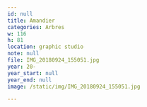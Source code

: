 ```yaml
---
id: null
title: Amandier
categories: Arbres
w: 116
h: 81
location: graphic studio
note: null
file: IMG_20180924_155051.jpg
year: 20-
year_start: null
year_end: null
image: /static/img/IMG_20180924_155051.jpg

---
```

